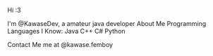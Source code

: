 Hi :3

I'm @KawaseDev, a amateur java developer
About Me
    Programming Languages I Know:
        Java
        C++
        C#
        Python


Contact Me me at @kawase.femboy
